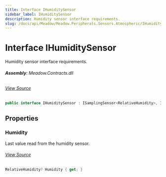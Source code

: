 ```yaml
---
title: Interface IHumiditySensor
sidebar_label: IHumiditySensor
description: Humidity sensor interface requirements.
slug: /docs/api/Meadow/Meadow.Peripherals.Sensors.Atmospheric/IHumiditySensor
---
```

# Interface IHumiditySensor
Humidity sensor interface requirements.

###### **Assembly**: Meadow.Contracts.dll
###### [View Source](https://github.com/WildernessLabs/Meadow.Contracts.git/blob/develop/Source/Meadow.Contracts/Peripherals/Sensors/Atmospheric/IHumiditySensor.cs#L8)
```csharp title="Declaration"
public interface IHumiditySensor : ISamplingSensor<RelativeHumidity>, ISensor<RelativeHumidity>, ISensor, ISamplingSensor
```
## Properties
### Humidity
Last value read from the humidity sensor.
###### [View Source](https://github.com/WildernessLabs/Meadow.Contracts.git/blob/develop/Source/Meadow.Contracts/Peripherals/Sensors/Atmospheric/IHumiditySensor.cs#L13)
```csharp title="Declaration"
RelativeHumidity? Humidity { get; }
```
